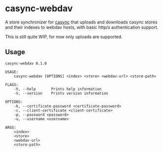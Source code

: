 # casync-webdav

A store synchronizer for
[casync](https://www.github.com/systemd/casync) that uploads and
downloads casync stores and their indexes to webdav hosts, with basic
http/s authentication support.

This is still quite WIP, for now only uploads are supported.

## Usage

```
casync-webdav 0.1.0

USAGE:
    casync-webdav [OPTIONS] <index> <store> <webdav-url> <store-path>

FLAGS:
    -h, --help       Prints help information
    -V, --version    Prints version information

OPTIONS:
    -k, --certificate-password <certificate-password>
    -c, --client-certificate <client-certificate>
    -p, --password <password>
    -u, --username <username>

ARGS:
    <index>
    <store>
    <webdav-url>
    <store-path>
```
